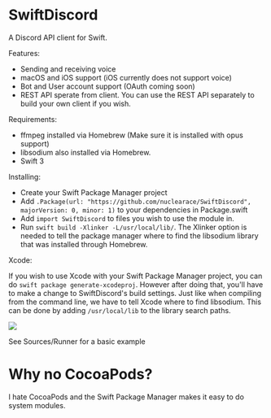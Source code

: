 # SwiftDiscord

A Discord API client for Swift.

Features:
  - Sending and receiving voice
  - macOS and iOS support (iOS currently does not support voice)
  - Bot and User account support (OAuth coming soon)
  - REST API sperate from client. You can use the REST API separately to build your own client if you wish.

Requirements:
  - ffmpeg installed via Homebrew (Make sure it is installed with opus support)
  - libsodium also installed via Homebrew.
  - Swift 3
  
  
Installing:
 - Create your Swift Package Manager project
 - Add `.Package(url: "https://github.com/nuclearace/SwiftDiscord", majorVersion: 0, minor: 1)` to your dependencies in Package.swift
 - Add `import SwiftDiscord` to files you wish to use the module in.
 - Run `swift build -Xlinker -L/usr/local/lib/`. The Xlinker option is needed to tell the package manager where to find the libsodium library that was installed through Homebrew.
 
Xcode:

If you wish to use Xcode with your Swift Package Manager project, you can do `swift package generate-xcodeproj`. However after doing that, you'll have to make a change to SwiftDiscord's build settings. Just like when compiling from the command line, we have to tell Xcode where to find libsodium. This can be done by adding `/usr/local/lib` to the library search paths.

![](https://i.imgur.com/JR97eTO.png)

See Sources/Runner for a basic example

Why no CocoaPods?
=================
I hate CocoaPods and the Swift Package Manager makes it easy to do system modules.

